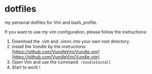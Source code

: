 dotfiles
========

my personal dotfiles for Vim and bash_profile.

If you want to use my vim configuration, please follow the instructions:

1. Download the .vim and .vimrc into your own root directory.
2. Install the Vundle by the instructions: [https://github.com/VundleVim/Vundle.vim](https://github.com/VundleVim/Vundle.vim)
3. Open Vim and use the command: `:VundleInstall`
4. Start to work !
